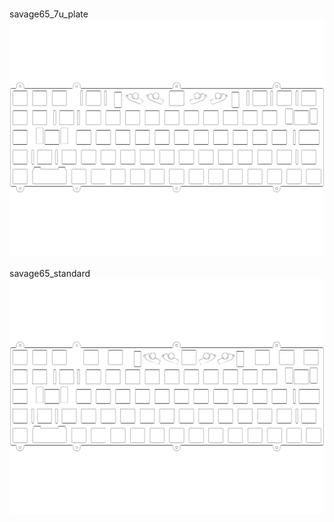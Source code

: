 <br/>savage65_7u_plate<br/>![image](savage65_7u_plate.png)<br/>
<br/>savage65_standard<br/>![image](savage65_standard.png)<br/>
